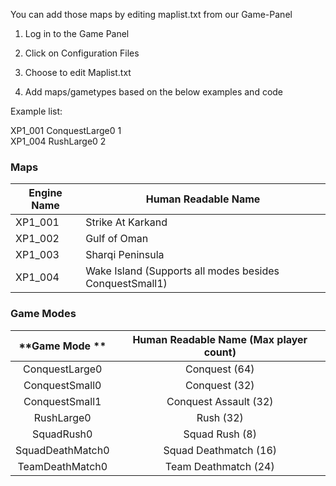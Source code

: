 You can add those maps by editing maplist.txt from our Game-Panel

1.  Log in to the Game Panel
    
2.  Click on Configuration Files
    
3.  Choose to edit Maplist.txt
    
4.  Add maps/gametypes based on the below examples and code
    

Example list:  
  
XP1\_001 ConquestLarge0 1  
XP1\_004 RushLarge0 2

### Maps

| **Engine Name** | **Human Readable Name**                                 |
|-----------------|---------------------------------------------------------|
| XP1_001         | Strike At Karkand                                       |
| XP1_002         | Gulf of Oman                                            |
| XP1_003         | Sharqi Peninsula                                        |
| XP1_004         | Wake Island (Supports all modes besides ConquestSmall1) |

### Game Modes

|  **Game Mode **  | **Human Readable Name (Max player count)** |
|:----------------:|:------------------------------------------:|
| ConquestLarge0   | Conquest (64)                              |
| ConquestSmall0   | Conquest (32)                              |
| ConquestSmall1   | Conquest Assault (32)                      |
| RushLarge0       | Rush (32)                                  |
| SquadRush0       | Squad Rush (8)                             |
| SquadDeathMatch0 | Squad Deathmatch (16)                      |
| TeamDeathMatch0  | Team Deathmatch (24)                       |